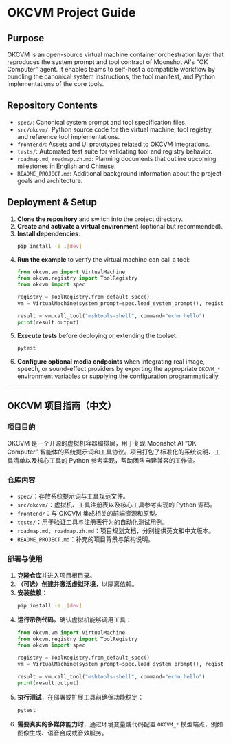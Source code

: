 <a id="top"></a>

# OKCVM Project Guide

## Purpose
OKCVM is an open-source virtual machine container orchestration layer that reproduces the system prompt and tool contract of Moonshot AI's "OK Computer" agent. It enables teams to self-host a compatible workflow by bundling the canonical system instructions, the tool manifest, and Python implementations of the core tools.

## Repository Contents
- `spec/`: Canonical system prompt and tool specification files.
- `src/okcvm/`: Python source code for the virtual machine, tool registry, and reference tool implementations.
- `frontend/`: Assets and UI prototypes related to OKCVM integrations.
- `tests/`: Automated test suite for validating tool and registry behavior.
- `roadmap.md`, `roadmap.zh.md`: Planning documents that outline upcoming milestones in English and Chinese.
- `README_PROJECT.md`: Additional background information about the project goals and architecture.

## Deployment & Setup
1. **Clone the repository** and switch into the project directory.
2. **Create and activate a virtual environment** (optional but recommended).
3. **Install dependencies**:
   ```bash
   pip install -e .[dev]
   ```
4. **Run the example** to verify the virtual machine can call a tool:
   ```python
   from okcvm.vm import VirtualMachine
   from okcvm.registry import ToolRegistry
   from okcvm import spec

   registry = ToolRegistry.from_default_spec()
   vm = VirtualMachine(system_prompt=spec.load_system_prompt(), registry=registry)

   result = vm.call_tool("mshtools-shell", command="echo hello")
   print(result.output)
   ```
5. **Execute tests** before deploying or extending the toolset:
   ```bash
   pytest
   ```
6. **Configure optional media endpoints** when integrating real image, speech, or sound-effect providers by exporting the appropriate `OKCVM_*` environment variables or supplying the configuration programmatically.

---

## OKCVM 项目指南（中文）

### 项目目的
OKCVM 是一个开源的虚拟机容器编排层，用于复现 Moonshot AI “OK Computer” 智能体的系统提示词和工具协议。项目打包了标准化的系统说明、工具清单以及核心工具的 Python 参考实现，帮助团队自建兼容的工作流。

### 仓库内容
- `spec/`：存放系统提示词与工具规范文件。
- `src/okcvm/`：虚拟机、工具注册表以及核心工具参考实现的 Python 源码。
- `frontend/`：与 OKCVM 集成相关的前端资源和原型。
- `tests/`：用于验证工具与注册表行为的自动化测试用例。
- `roadmap.md`、`roadmap.zh.md`：项目规划文档，分别提供英文和中文版本。
- `README_PROJECT.md`：补充的项目背景与架构说明。

### 部署与使用
1. **克隆仓库**并进入项目根目录。
2. **（可选）创建并激活虚拟环境**，以隔离依赖。
3. **安装依赖**：
   ```bash
   pip install -e .[dev]
   ```
4. **运行示例代码**，确认虚拟机能够调用工具：
   ```python
   from okcvm.vm import VirtualMachine
   from okcvm.registry import ToolRegistry
   from okcvm import spec

   registry = ToolRegistry.from_default_spec()
   vm = VirtualMachine(system_prompt=spec.load_system_prompt(), registry=registry)

   result = vm.call_tool("mshtools-shell", command="echo hello")
   print(result.output)
   ```
5. **执行测试**，在部署或扩展工具前确保功能稳定：
   ```bash
   pytest
   ```
6. **需要真实的多媒体能力时**，通过环境变量或代码配置 `OKCVM_*` 模型端点，例如图像生成、语音合成或音效服务。
